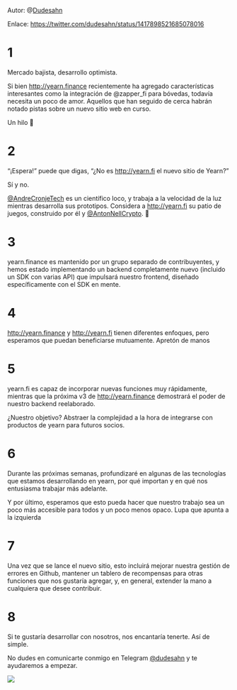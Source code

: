 Autor: @[Dudesahn]()

Enlace: https://twitter.com/dudesahn/status/1417898521685078016

# 1

Mercado bajista, desarrollo optimista.

Si bien http://yearn.finance recientemente ha agregado características interesantes como la integración de
@zapper_fi
para bóvedas, todavía necesita un poco de amor. Aquellos que han seguido de cerca habrán notado pistas sobre un nuevo sitio web en curso.

Un hilo 🧵

# 2

“¡Espera!” puede que digas, “¿No es http://yearn.fi el nuevo sitio de Yearn?”

Sí y no.

[@AndreCronjeTech](https://twitter.com/AndreCronjeTech) es un científico loco, y trabaja a la velocidad de la luz mientras desarrolla sus prototipos. Considera a http://yearn.fi su patio de juegos, construido por él y [@AntonNellCrypto](https://twitter.com/AntonNellCrypto). 🧪

# 3

yearn.finance es mantenido por un grupo separado de contribuyentes, y hemos estado implementando un backend completamente nuevo (incluido un SDK con varias API) que impulsará nuestro frontend, diseñado específicamente con el SDK en mente.

# 4

http://yearn.finance y http://yearn.fi tienen diferentes enfoques, pero esperamos que puedan beneficiarse mutuamente. Apretón de manos

# 5

yearn.fi es capaz de incorporar nuevas funciones muy rápidamente, mientras que la próxima v3 de http://yearn.finance demostrará el poder de nuestro backend reelaborado.

¿Nuestro objetivo? Abstraer la complejidad a la hora de integrarse con productos de yearn para futuros socios.

# 6

Durante las próximas semanas, profundizaré en algunas de las tecnologías que estamos desarrollando en yearn, por qué importan y en qué nos entusiasma trabajar más adelante.

Y por último, esperamos que esto pueda hacer que nuestro trabajo sea un poco más accesible para todos y un poco menos opaco. Lupa que apunta a la izquierda

# 7

Una vez que se lance el nuevo sitio, esto incluirá mejorar nuestra gestión de errores en Github, mantener un tablero de recompensas para otras funciones que nos gustaría agregar, y, en general, extender la mano a cualquiera que desee contribuir.

# 8

Si te gustaría desarrollar con nosotros, nos encantaría tenerte. Así de simple.

No dudes en comunicarte conmigo en Telegram
[@dudesahn](https://twitter.com/dudesahn) y te ayudaremos a empezar.

![](image1.jfif)
